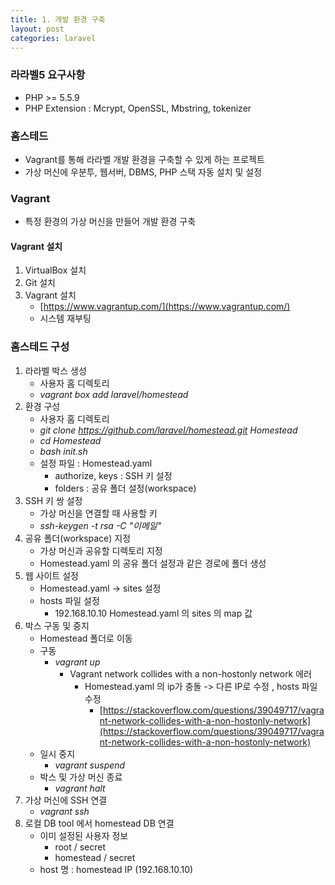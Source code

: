 ```yaml
---
title: 1. 개발 환경 구축
layout: post
categories: laravel
---
```


### 라라벨5 요구사항
* PHP >= 5.5.9
* PHP Extension : Mcrypt, OpenSSL, Mbstring, tokenizer

### 홈스테드
* Vagrant를 통해 라라벨 개발 환경을 구축할 수 있게 하는 프로젝트
* 가상 머신에 우분투, 웹서버, DBMS, PHP 스택 자동 설치 및 설정

### Vagrant
* 특정 환경의 가상 머신을 만들어 개발 환경 구축

#### Vagrant 설치
1. VirtualBox 설치
2. Git 설치
3. Vagrant 설치
    * [https://www.vagrantup.com/](https://www.vagrantup.com/)
    * 시스템 재부팅
    
### 홈스테드 구성
1. 라라벨 박스 생성
    * 사용자 홈 디렉토리
    * *vagrant box add laravel/homestead*
2. 환경 구성
    * 사용자 홈 디렉토리
    * *git clone https://github.com/laravel/homestead.git Homestead*
    * *cd Homestead*
    * *bash init.sh*
    * 설정 파일 : Homestead.yaml
        * authorize, keys : SSH 키 설정
        * folders : 공유 폴더 설정(workspace)
3. SSH 키 쌍 설정
    * 가상 머신을 연결할 때 사용할 키
    * *ssh-keygen -t rsa -C "이메일"*
4. 공유 폴더(workspace) 지정
    * 가상 머신과 공유할 디렉토리 지정
    * Homestead.yaml 의 공유 폴더 설정과 같은 경로에 폴더 생성
5. 웹 사이트 설정
    * Homestead.yaml -> sites 설정
    * hosts 파일 설정
        * 192.168.10.10 Homestead.yaml 의 sites 의 map 값
6. 박스 구동 및 중지
    * Homestead 폴더로 이동
    * 구동 
        * *vagrant up*
            * Vagrant network collides with a non-hostonly network 에러
                * Homestead.yaml 의 ip가 충돌 -> 다른 IP로 수정 , hosts 파일 수정
                    * [https://stackoverflow.com/questions/39049717/vagrant-network-collides-with-a-non-hostonly-network](https://stackoverflow.com/questions/39049717/vagrant-network-collides-with-a-non-hostonly-network)
    * 일시 중지
        * *vagrant suspend*
    * 박스 및 가상 머신 종료 
        * *vagrant halt*
7. 가상 머신에 SSH 연결
    * *vagrant ssh*
8. 로컬 DB tool 에서 homestead DB 연결
    * 이미 설정된 사용자 정보
        * root / secret
        * homestead / secret
    * host 명 : homestead IP (192.168.10.10)
      
    